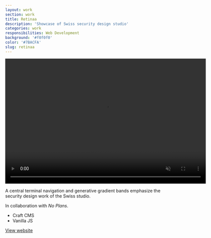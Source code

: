 ```yaml
---
layout: work
section: work
title: Retinaa
description: 'Showcase of Swiss security design studio'
categories: work
responsibilities: Web Development
background: '#f0f0f0'
color: '#7BACFA'
slug: retinaa
---
```


<div>
  <video loop muted playsinline id="{{ page.slug }}" class="browser_img" title="{{ page.title }}"
    preload="auto" width="640" height="400" data-setup="{}">
    <source src="https://assets.andrevv.com/retinaa.mp4" type='video/mp4'>
  </video>
</div>

<p>
  A central terminal navigation and generative gradient bands emphasize the security design work of the Swiss studio.
</p>

<p>
  In collaboration with <em>No Plans</em>.
</p>

<ul class="tags">
  <li>Craft CMS</li>
  <li>Vanilla JS</li>
</ul>

<a href="https://retinaa.ch/" class="button" rel="external">View website</a>
